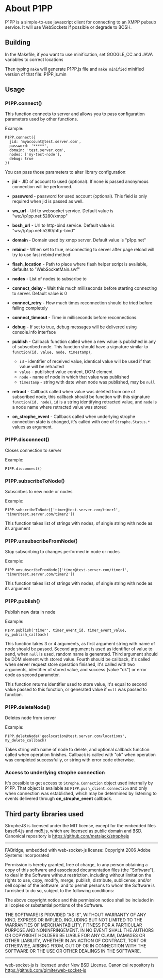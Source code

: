 # About P1PP


P1PP is a simple-to-use javascript client for connecting to an XMPP pubsub service. It will use WebSockets if possible or degrade to BOSH.

## Building

In the Makefile, if you want to use minification, set GOOGLE_CC and JAVA variables to correct locations

Then typing ``make`` will generate P1PP.js file and ``make minified`` minified version of that file: P1PP.js.min

## Usage


### P1PP.connect()


This function connects to server and allows you to pass configuration parameters used by other functions.

Example:

    P1PP.connect({
      jid: 'myaccount@test.server.com',
      password: '*****',
      domain: 'test.server.com',
      nodes: ['my-test-node'],
      debug: true
    })

You can pass those parameters to alter library configuration:

* **jid** - JID of account to used (optional). If none is passed anonymous connection will be performed.

* **password** - password for used account (optional). This field is only required when jid is passed as well.

* **ws_url** - Url to websocket service. Default value is "ws://p1pp.net:5280/xmpp"

* **bosh_url** - Url to http-bind service. Default value is "ws://p1pp.net:5280/http-bind"

* **domain** - Domain used by xmpp server. Default value is "p1pp.net"

* **rebind** - When set to true, reconnecting to server after page reload will try to use fast rebind method

* **flash_location** - Path to place where flash helper script is available, defaults to "WebSocketMain.swf"

* **nodes** - List of nodes to subscribe to

* **connect_delay** - Wait this much milliseconds before starting connecting to server. Default value is 0

* **connect_retry** - How much times reconnection should be tried before failing completely

* **connect_timeout** - Time in milliseconds before reconnections

* **debug** - If set to true, debug messages will be delivered using console.info interface

* **publish** - Callback function called when a new value is published in any of subscribed node.
  This function should have a signature similar to ``function(id, value, node, timestamp)``, 
  * ``id`` - identifier of received value, identical value will be used if that value will be retracted
  * ``value`` - published value content, DOM element
  * ``node`` - name of node in which that value was published
  * ``timestamp`` - string with date when node was published, may be ``null``

* **retract** - Callback called when value was deleted from one of subscribed node, this callback should be
  function with this signature ``function(id, node)``, ``id`` is a string identifying retracted value, and
  ``node`` is a node name where retracted value was stored

* **on_strophe_event** - Callback called when underlying strophe connection state is changed, it's called with one of
  ``Strophe.Status.*`` values as argument.


### P1PP.disconnect()


Closes connection to server

Example:

    P1PP.disconnect()


### P1PP.subscribeToNode()


Subscribes to new node or nodes

Example:

    P1PP.subscribeToNode(['timer@test.server.com/timer1', 'timer@test.server.com/timer2'])

This function takes list of strings with nodes, of single string with node as its argument

### P1PP.unsubscribeFromNode()

Stop subscribing to changes performed in node or nodes

Example:

    P1PP.unsubscribeFromNode(['timer@test.server.com/timer1', 'timer@test.server.com/timer2'])

This function takes list of strings with nodes, of single string with node as its argument


### P1PP.publish()


Publish new data in node

Example:

    P1PP.publish('timer', timer_event_id, timer_event_value, my_publish_callback)

This function takes 3 or 4 arguments, as first argument string with name of node should be passed.
Second argument is used as identifier of value to send, when ``null`` is used, random name is generated.
Third argument should be DOM element with stored value.
Fourth should be callback, it's called when server request store operation finished, it's called with two
arguments, identifier of stored value, and success (value "ok") or error code as second parameter.

This function returns identifier used to store value, it's equal to second value passed to this function,
or generated value if ``null`` was passed to function.


### P1PP.deleteNode()


Deletes node from server

Example:

    P1PP.deleteNode('geolocation@test.server.com/locations', my_delete_callback)

Takes string with name of node to delete, and optional callback function called when operation finishes.
Callback is called with "ok" when operation was completed successfully, or string with error code otherwise.


### Access to underlying strophe connection


It's possible to get access to ``Strophe.Connection`` object used internally
by P1PP. That object is available as ``P1PP.push_client.connection`` and
only when connection was established, which may be determined by listening
to events delivered through **on_strophe_event** callback.


## Third party libraries used


StropheJS is licensed under the MIT license, except for the embedded files
base64.js and md5.js, which are licensed as public domain and
BSD.
Canonical repository is https://github.com/metajack/strophejs

--------------

FABridge, embedded with web-socket-js license:
Copyright 2006 Adobe Systems Incorporated

Permission is hereby granted, free of charge, to any person obtaining a copy of this software and associated documentation files (the "Software"),
to deal in the Software without restriction, including without limitation the rights to use, copy, modify, merge, publish, distribute, sublicense,
and/or sell copies of the Software, and to permit persons to whom the Software is furnished to do so, subject to the following conditions:

 The above copyright notice and this permission notice shall be included in all copies or substantial portions of the Software.


THE SOFTWARE IS PROVIDED "AS IS", WITHOUT WARRANTY OF ANY KIND, EXPRESS OR IMPLIED, INCLUDING BUT NOT LIMITED TO THE WARRANTIES OF MERCHANTABILITY,
FITNESS FOR A PARTICULAR PURPOSE AND NONINFRINGEMENT. IN NO EVENT SHALL THE AUTHORS OR COPYRIGHT HOLDERS BE LIABLE FOR ANY CLAIM, DAMAGES OR OTHER
LIABILITY, WHETHER IN AN ACTION OF CONTRACT, TORT OR OTHERWISE, ARISING FROM, OUT OF OR IN CONNECTION WITH THE SOFTWARE
OR THE USE OR OTHER DEALINGS IN THE SOFTWARE.

--------------

web-socket-js is licensed under New BSD License.
Canonical repository is https://github.com/gimite/web-socket-js

